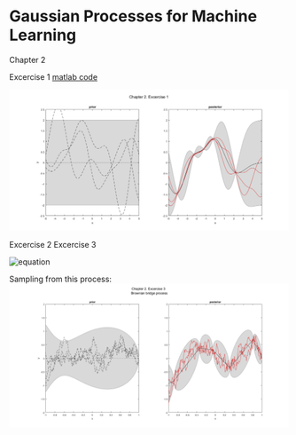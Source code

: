 # Gaussian Processes for Machine Learning
Chapter 2

Excercise 1
[matlab code](q01.m)

![alt tag](101.png)

Excercise 2
Excercise 3

<!--- \begin{bmatrix}X\\Y \end{bmatrix}  \sim N \big( \begin{bmatrix} \mu_x \\ \mu_y \end{bmatrix}, \begin{bmatrix}A & C^T \\C & B \end{bmatrix}  \big) \\
X | y \sim N \big(\mu_x+C^TB^{-1}(y-\mu_y),A-C^TB^{-1}C\big)\\
f_* | x_*, x=1, y=0 \sim N\big(0,K(x_*,x_*)-K(x_*,x)K(x,x)^{-1}K(x,x_*)\big) \\
\Rightarrow BBP \sim N\big(0,min(x,x_*)-xx_*\big)--->

![equation](https://goo.gl/nxJSLE)

Sampling from this process:
![alt tag](103.png)
